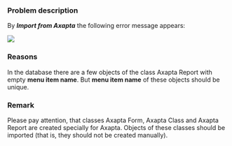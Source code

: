 

### Problem description

By ***Import from Axapta*** the following error message appears:

![](//images.ctfassets.net/utx1h0gfm1om/5LJkBH3Y5ycsqO8gWyweaI/51bab3c02ea0bd03b965baa47f6f62cf/1018573.png)

### Reasons

In the database there are a few objects of the class Axapta Report with
empty **menu item name**. But **menu item name** of these objects should
be unique.

### Remark

Please pay attention, that classes Axapta Form, Axapta Class and Axapta
Report are created specially for Axapta. Objects of these classes should
be imported (that is, they should not be created manually).

